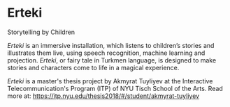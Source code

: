 # Erteki
Storytelling by Children

*Erteki* is an immersive installation, which listens to children’s stories and illustrates them live, using speech recognition, machine learning and projection. *Erteki*, or fairy tale in Turkmen language, is designed to make stories and characters come to life in a magical experience. 

*Erteki* is a master's thesis project by Akmyrat Tuyliyev at the Interactive Telecommunication's Program (ITP) of NYU Tisch School of the Arts. Read more at:
https://itp.nyu.edu/thesis2018/#/student/akmyrat-tuyliyev
